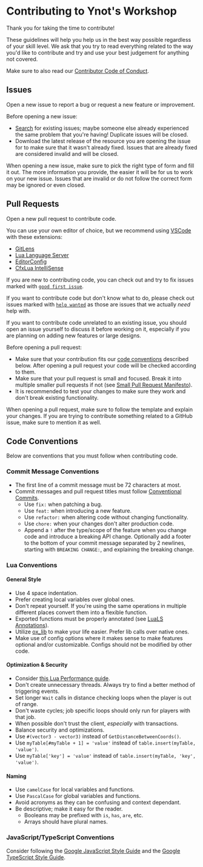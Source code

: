 # Contributing to Ynot's Workshop

Thank you for taking the time to contribute!

These guidelines will help you help us in the best way possible regardless of your skill level. We ask that you try to read everything related to the way you'd like to contribute and try and use your best judgement for anything not covered.

Make sure to also read our [Contributor Code of Conduct](./CODE_OF_CONDUCT.md).

## Issues

Open a new issue to report a bug or request a new feature or improvement.

Before opening a new issue:

- [Search](https://github.com/issues?q=is%3Aissue+org%3AYbox-Project) for existing issues; maybe someone else already experienced the same problem that you're having! Duplicate issues will be closed.
- Download the latest release of the resource you are opening the issue for to make sure that it wasn't already fixed. Issues that are already fixed are considered invalid and will be closed.

When opening a new issue, make sure to pick the right type of form and fill it out. The more information you provide, the easier it will be for us to work on your new issue. Issues that are invalid or do not follow the correct form may be ignored or even closed.

## Pull Requests

Open a new pull request to contribute code.

You can use your own editor of choice, but we recommend using [VSCode](https://code.visualstudio.com/) with these extensions:

- [GitLens](https://marketplace.visualstudio.com/items?itemName=eamodio.gitlens)
- [Lua Language Server](https://marketplace.visualstudio.com/items?itemName=sumneko.lua)
- [EditorConfig](https://marketplace.visualstudio.com/items?itemName=EditorConfig.EditorConfig)
- [CfxLua IntelliSense](https://marketplace.visualstudio.com/items?itemName=overextended.cfxlua-vscode)

If you are new to contributing code, you can check out and try to fix issues marked with [`good first issue`](https://github.com/issues?q=is%3Aissue+is%3Aopen+org%3AYbox-Project+label%3A%22good+first+issue%22).

If you want to contribute code but don't know what to do, please check out issues marked with [`help wanted`](https://github.com/issues?q=is%3Aissue+is%3Aopen+org%3AYbox-Project+label%3A%22help+wanted%22) as those are issues that we actually *need* help with.

If you want to contribute code unrelated to an existing issue, you should open an issue yourself to discuss it before working on it, especially if you are planning on adding new features or large designs.

Before opening a pull request:

- Make sure that your contribution fits our [code conventions](#code-conventions) described below. After opening a pull request your code will be checked according to them.
- Make sure that your pull request is small and focused. Break it into multiple smaller pull requests if not (see [Small Pull Request Manifesto](https://github.com/PlaytikaOSS/small-pull-request-manifesto)).
- It is recommended to test your changes to make sure they work and don't break existing functionality.

When opening a pull request, make sure to follow the template and explain your changes. If you are trying to contribute something related to a GitHub issue, make sure to mention it as well.

## Code Conventions

Below are conventions that you must follow when contributing code.

### Commit Message Conventions

- The first line of a commit message must be 72 characters at most.
- Commit messages and pull request titles must follow [Conventional Commits](https://www.conventionalcommits.org/en/v1.0.0/).
  - Use `fix:` when patching a bug.
  - Use `feat:` when introducing a new feature.
  - Use `refactor:` when altering code without changing functionality.
  - Use `chore:` when your changes don't alter production code.
  - Append a `!` after the type/scope of the feature when you change code and introduce a breaking API change. Optionally add a footer to the bottom of your commit message separated by 2 newlines, starting with `BREAKING CHANGE:`, and explaining the breaking change.

### Lua Conventions

#### General Style

- Use 4 space indentation.
- Prefer creating local variables over global ones.
- Don't repeat yourself. If you're using the same operations in multiple different places convert them into a flexible function.
- Exported functions must be properly annotated (see [LuaLS Annotations](https://luals.github.io/wiki/annotations/)).
- Utilize [ox_lib](https://overextended.dev/ox_lib) to make your life easier. Prefer lib calls over native ones.
- Make use of config options where it makes sense to make features optional and/or customizable. Configs should not be modified by other code.

#### Optimization & Security

- Consider [this Lua Performance guide](https://springrts.com/wiki/Lua_Performance).
- Don't create unnecessary threads. Always try to find a better method of triggering events.
- Set longer `Wait` calls in distance checking loops when the player is out of range.
- Don't waste cycles; job specific loops should only run for players with that job.
- When possible don't trust the client, *especially* with transactions.
- Balance security and optimizations.
- Use `#(vector3 - vector3)` instead of `GetDistanceBetweenCoords()`.
- Use `myTable[#myTable + 1] = 'value'` instead of `table.insert(myTable, 'value')`.
- Use `myTable['key'] = 'value'` instead of `table.insert(myTable, 'key', 'value')`.

#### Naming

- Use `camelCase` for local variables and functions.
- Use `PascalCase` for global variables and functions.
- Avoid acronyms as they can be confusing and context dependant.
- Be descriptive; make it easy for the reader.
  - Booleans may be prefixed with `is`, `has`, `are`, etc.
  - Arrays should have plural names.

### JavaScript/TypeScript Conventions

Consider following the [Google JavaScript Style Guide](https://google.github.io/styleguide/jsguide.html) and the [Google TypeScript Style Guide](https://google.github.io/styleguide/tsguide.html).

[discord link]: https://discord.gg/Z6Whda5hHA
